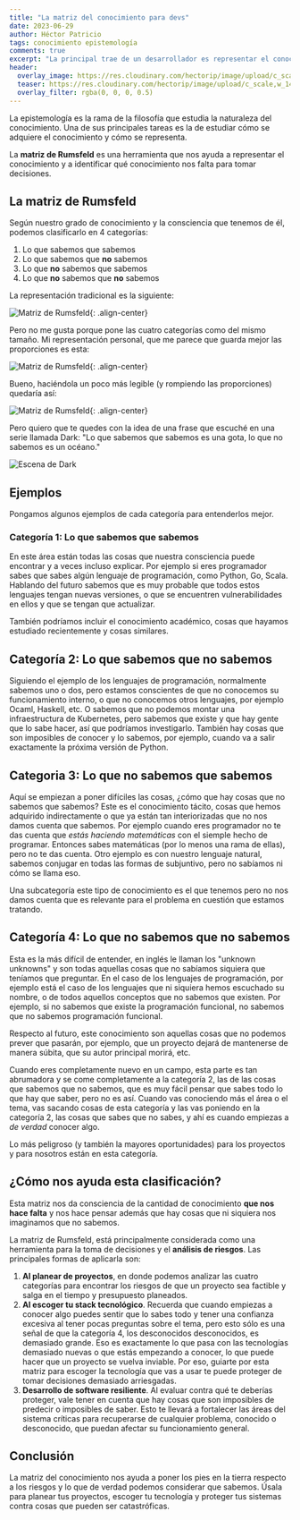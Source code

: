```yaml
---
title: "La matriz del conocimiento para devs"
date: 2023-06-29
author: Héctor Patricio
tags: conocimiento epistemología
comments: true
excerpt: "La principal trae de un desarrollador es representar el conocimiento en procesos computacionales. Veamos una herramienta que te puede ayudar a administrar mejor ese conocimiento."
header:
  overlay_image: https://res.cloudinary.com/hectorip/image/upload/c_scale,w_1400/v1685716433/nathan-watson-Qerg85B7JDI-unsplash_sez9u3.jpg
  teaser: https://res.cloudinary.com/hectorip/image/upload/c_scale,w_1400/v1685716433/nathan-watson-Qerg85B7JDI-unsplash_sez9u3.jpg
  overlay_filter: rgba(0, 0, 0, 0.5)
---
```


La epistemología es la rama de la filosofía que estudia la naturaleza del conocimiento. Una de sus principales tareas es la de estudiar cómo se adquiere el conocimiento y cómo se representa.

La **matriz de Rumsfeld** es una herramienta que nos ayuda a representar el conocimiento y a identificar qué conocimiento nos falta para tomar decisiones.


## La matriz de Rumsfeld

Según nuestro grado de conocimiento y la consciencia que tenemos de él, podemos clasificarlo en 4 categorías:

1. Lo que sabemos que sabemos
2. Lo que sabemos que **no** sabemos
3. Lo que **no** sabemos que sabemos
4. Lo que **no** sabemos que **no** sabemos

La representación tradicional es la siguiente:

![Matriz de Rumsfeld](https://res.cloudinary.com/hectorip/image/upload/c_scale,w_800/v1688048267/Ilustracio%CC%81n_sin_ti%CC%81tulo_5_lpvjyv.png){: .align-center}

Pero no me gusta porque pone las cuatro categorías como del mismo tamaño. Mi representación personal, que me parece que guarda mejor las proporciones es esta:

![Matriz de Rumsfeld](https://res.cloudinary.com/hectorip/image/upload/c_scale,w_800/v1688048203/Ilustracio%CC%81n_sin_ti%CC%81tulo_6_lonjhl.png){: .align-center}

Bueno, haciéndola un poco más legible (y rompiendo las proporciones) quedaría así:

![Matriz de Rumsfeld](https://res.cloudinary.com/hectorip/image/upload/c_scale,w_800/v1688048200/Ilustracio%CC%81n_sin_ti%CC%81tulo_8_rg17f0.png){: .align-center}

Pero quiero que te quedes con la idea de una frase que escuché en una serie llamada Dark: "Lo que sabemos que sabemos es una gota, lo que no sabemos es un océano."

![Escena de Dark](https://res.cloudinary.com/hectorip/image/upload/c_scale,w_400/v1688017245/5557d4f59b6ee4332ffae7f2a68513b7_n0ci5o.png)

## Ejemplos

Pongamos algunos ejemplos de cada categoría para entenderlos mejor.

### Categoría 1: Lo que sabemos que sabemos

En este área están todas las cosas que nuestra consciencia puede encontrar y a veces incluso explicar. Por ejemplo si eres programador sabes que sabes algún lenguaje de programación, como Python, Go, Scala. Hablando del futuro sabemos que es muy probable que todos estos lenguajes tengan nuevas versiones, o que se encuentren vulnerabilidades en ellos y que se tengan que actualizar.

También podríamos incluir el conocimiento académico, cosas que hayamos estudiado recientemente y cosas similares.

## Categoría 2: Lo que sabemos que no sabemos

Siguiendo el ejemplo de los lenguajes de programación, normalmente sabemos uno o dos, pero estamos conscientes de que no conocemos su funcionamiento interno, o que no conocemos otros lenguajes, por ejemplo Ocaml, Haskell, etc. O sabemos que no podemos montar una infraestructura de Kubernetes, pero sabemos que existe y que hay gente que lo sabe hacer, así que podríamos investigarlo. También hay cosas que son imposibles de conocer y lo sabemos, por ejemplo, cuando va a salir exactamente la próxima versión de Python.

## Categoria 3: Lo que no sabemos que sabemos

Aquí se empiezan a  poner difíciles las cosas, ¿cómo que hay cosas que no sabemos que sabemos? Este es el conocimiento tácito, cosas que hemos adquirido indirectamente o que ya están tan interiorizadas que no nos damos cuenta que sabemos. Por ejemplo cuando eres programador no te das cuenta que _estás haciendo matemáticas_ con el siemple hecho de programar. Entonces sabes matemáticas (por lo menos una rama de ellas), pero no te das cuenta. Otro ejemplo es con nuestro lenguaje natural, sabemos conjugar en todas las formas de subjuntivo, pero no sabíamos ni cómo se llama eso.

Una subcategoría este tipo de conocimiento es el que tenemos pero no nos damos cuenta que es relevante para el problema en cuestión que estamos tratando.

## Categoría 4: Lo que no sabemos que no sabemos

Esta es la más difícil de entender, en inglés le llaman los "unknown unknowns"  y son todas aquellas cosas que no sabíamos siquiera que teníamos que preguntar. En el caso de los lenguajes de programación, por ejemplo está el caso de los lenguajes que ni siquiera hemos escuchado su nombre, o de todos aquellos conceptos que no sabemos que existen. Por ejemplo, si no sabemos que existe la programación funcional, no sabemos que no sabemos programación funcional.

Respecto al futuro, este conocimiento son aquellas cosas que no podemos prever que pasarán, por ejemplo, que un proyecto dejará de mantenerse de manera súbita, que su autor principal morirá, etc.

Cuando eres completamente nuevo en un campo, esta parte es tan abrumadora y se come completamente a la categoría 2, las de las cosas que sabemos que no sabemos, que es muy fácil pensar que sabes todo lo que hay que saber, pero no es así. Cuando vas conociendo más el área o el tema, vas sacando cosas de esta categoría y las vas poniendo en la categoría 2, las cosas que sabes que no sabes, y ahí es cuando empiezas a _de verdad_ conocer algo.

Lo más peligroso (y también la mayores oportunidades) para los proyectos y para nosotros están en esta categoría.

## ¿Cómo nos ayuda esta clasificación?

Esta matriz nos da consciencia de la cantidad de conocimiento **que nos hace falta** y nos hace pensar además que hay cosas que ni siquiera nos imaginamos que no sabemos.

La matriz de Rumsfeld, está principalmente considerada como una herramienta para la toma de decisiones y el **análisis de riesgos**. Las principales formas de aplicarla son:

1. **Al planear de proyectos**, en donde podemos analizar las cuatro categorías para encontrar los riesgos de que un proyecto sea factible y salga en el tiempo y presupuesto planeados.
2. **Al escoger tu stack tecnológico**. Recuerda que cuando empiezas a conocer algo puedes sentir que lo sabes todo y tener una confianza excesiva al tener pocas preguntas sobre el tema, pero esto sólo es una señal de que la categoría 4, los desconocidos desconocidos, es demasiado grande. Eso es exactamente lo que pasa con las tecnologías demasiado nuevas o que estás empezando a conocer, lo que puede hacer que un proyecto se vuelva inviable. Por eso, guiarte por esta matriz para escoger la tecnología que vas a usar te puede proteger de tomar decisiones demasiado arriesgadas.
3. **Desarrollo de software resiliente**. Al evaluar contra qué te deberías proteger, vale tener en cuenta que hay cosas que son imposibles de predecir o imposibles de saber. Esto te llevará a fortalecer las áreas del sistema críticas para recuperarse de cualquier problema, conocido o desconocido, que puedan afectar su funcionamiento general.

## Conclusión

La matriz del conocimiento nos ayuda a poner los pies en la tierra respecto a los riesgos y lo que de verdad podemos considerar que sabemos. Úsala para planear tus proyectos, escoger tu tecnología y proteger tus sistemas contra cosas que pueden ser catastróficas.
